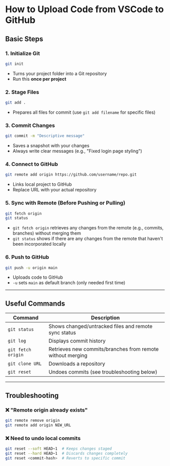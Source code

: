 # How to Upload Code from VSCode to GitHub

## Basic Steps

### 1. Initialize Git
```bash
git init
```
- Turns your project folder into a Git repository  
- Run this **once per project**

### 2. Stage Files
```bash
git add .
```
- Prepares all files for commit (use `git add filename` for specific files)

### 3. Commit Changes
```bash
git commit -m "Descriptive message"
```
- Saves a snapshot with your changes  
- Always write clear messages (e.g., "Fixed login page styling")

### 4. Connect to GitHub
```bash
git remote add origin https://github.com/username/repo.git
```
- Links local project to GitHub  
- Replace URL with your actual repository

### 5. Sync with Remote (Before Pushing or Pulling)
```bash
git fetch origin
git status
```
- `git fetch origin` retrieves any changes from the remote (e.g., commits, branches) without merging them  
- `git status` shows if there are any changes from the remote that haven't been incorporated locally

### 6. Push to GitHub
```bash
git push -u origin main
```
- Uploads code to GitHub  
- `-u` sets `main` as default branch (only needed first time)

---

## Useful Commands

| Command | Description |
|---------|-------------|
| `git status` | Shows changed/untracked files and remote sync status |
| `git log` | Displays commit history |
| `git fetch origin` | Retrieves new commits/branches from remote without merging |
| `git clone URL` | Downloads a repository |
| `git reset` | Undoes commits (see troubleshooting below) |

---

## Troubleshooting

### ❌ "Remote origin already exists"
```bash
git remote remove origin
git remote add origin NEW_URL
```
### ❌ Need to undo local commits
```bash
git reset --soft HEAD~1  # Keeps changes staged
git reset --hard HEAD~1  # Discards changes completely
git reset <commit-hash>  # Reverts to specific commit
```